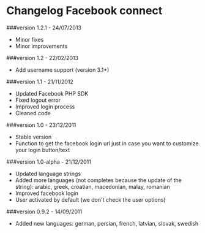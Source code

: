 Changelog Facebook connect
==========================

###version 1.2.1 - 24/07/2013

* Minor fixes
* Minor improvements

###version 1.2 - 22/02/2013

* Add username support (version 3.1+)

###version 1.1 - 21/11/2012

* Updated Facebook PHP SDK
* Fixed logout error
* Improved login process
* Cleaned code

###version 1.0 - 23/12/2011

* Stable version
* Function to get the facebook login url just in case you want to customize your login button/text

###version 1.0-alpha - 21/12/2011

* Updated language strings
* Added more languages (not completes because the update of the string): arabic, greek, croatian, macedonian, malay, romanian
* Improved facebook login
* User activated by default (we don't check the user options)

###version 0.9.2 - 14/09/2011

* Added new languages: german, persian, french, latvian, slovak, swedish
